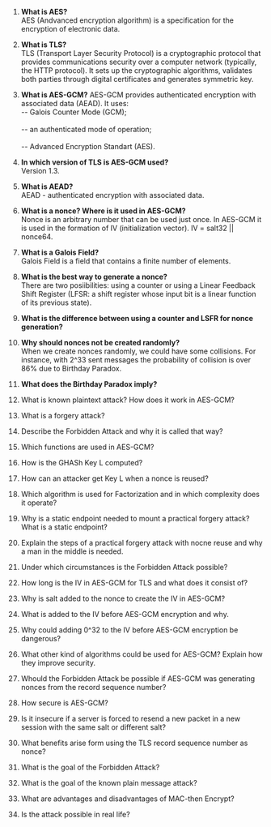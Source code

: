 1. **What is AES?**
<br> AES (Andvanced encryption algorithm) is a specification for the encryption of electronic data. </br>

2. **What is TLS?**
<br> TLS (Transport Layer Security Protocol) is a cryptographic protocol that provides communications security over a computer network (typically, the HTTP protocol). It sets up the cryptographic algorithms, validates both parties through digital certificates and generates symmetric key. </br>

3. **What is AES-GCM?**
AES-GCM provides authenticated encryption with associated data (AEAD). It uses:
<br> -- Galois Counter Mode (GCM); </br>
<br> -- an authenticated mode of operation; </br>
<br> -- Advanced Encryption Standart (AES). </br>

4. **In which version of TLS is AES-GCM used?**
<br> Version 1.3. </br>

5. **What is AEAD?**
<br> AEAD - authenticated encryption with associated data. </br>


6. **What is a nonce? Where is it used in AES-GCM?**
<br> Nonce is an arbitrary number that can be used just once. In AES-GCM it is used in the formation of IV (initialization vector). IV = salt32 || nonce64. </br>

7. **What is a Galois Field?**
<br> Galois Field is a field that contains a finite number of elements. </br>

8. **What is the best way to generate a nonce?**
<br> There are two posiibilities: using a counter or using a Linear Feedback Shift Register (LFSR: a shift register whose input bit is a linear function of its previous state). </br>


9. **What is the difference between using a counter and LSFR for nonce generation?**



10. **Why should nonces not be created randomly?**
<br> When we create nonces randomly, we could have some collisions. For instance, with 2^33 sent messages the probability of collision is over 86% due to Birthday Paradox. </br>

11. **What does the Birthday Paradox imply?**

10. What is known plaintext attack? How does it work in AES-GCM?
2. What is a forgery attack? 
3. Describe the Forbidden Attack and why it is called that way?
3. Which functions are used in AES-GCM?
5. How is the GHASh Key L computed?
6. How can an attacker get Key L when a nonce is reused?
8. Which algorithm is used for Factorization and in which complexity does it operate?
8. Why is a static endpoint needed to mount a practical forgery attack? What is a static endpoint?
9. Explain the steps of a practical forgery attack with nocne reuse and why a man in the middle is needed.
4. Under which circumstances is the Forbidden Attack possible?
7. How long is the IV in AES-GCM for TLS and what does it consist of?
8. Why is salt added to the nonce to create the IV in AES-GCM?
9. What is added to the IV before AES-GCM encryption and why.
10. Why could adding 0^32 to the IV before AES-GCM encryption be dangerous?
11. What other kind of algorithms could be used for AES-GCM? Explain how they improve security.
12. Whould the Forbidden Attack be possible if AES-GCM was generating nonces from the record sequence number?
13. How secure is AES-GCM?
14. Is it insecure if a server is forced to resend a new packet in a new session with the same salt or different salt?
15. What benefits arise form using the TLS record sequence number as nonce? 
17. What is the goal of the Forbidden Attack? 
18. What is the goal of the known plain message attack?
19. What are advantages and disadvantages of MAC-then Encrypt?
20. Is the attack possible in real life? 
